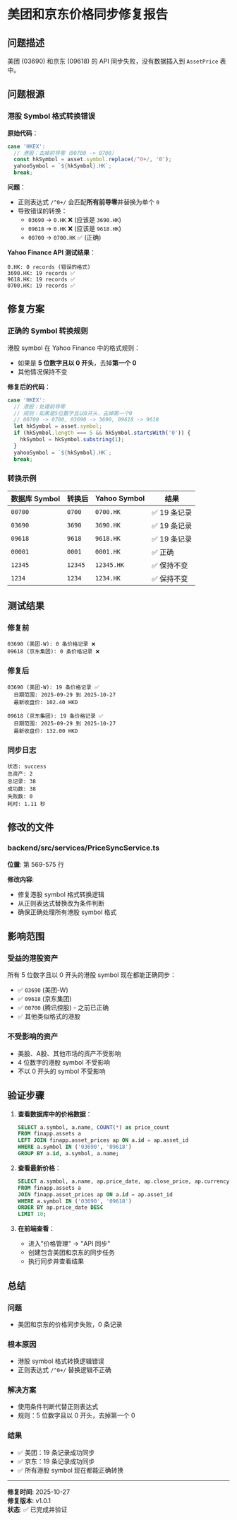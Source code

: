 # 美团和京东价格同步修复报告

## 问题描述

美团 (03690) 和京东 (09618) 的 API 同步失败，没有数据插入到 `AssetPrice` 表中。

## 问题根源

### 港股 Symbol 格式转换错误

**原始代码**：
```typescript
case 'HKEX':
  // 港股：去掉前导零（00700 -> 0700）
  const hkSymbol = asset.symbol.replace(/^0+/, '0');
  yahooSymbol = `${hkSymbol}.HK`;
  break;
```

**问题**：
- 正则表达式 `/^0+/` 会匹配**所有前导零**并替换为单个 `0`
- 导致错误的转换：
  - `03690` → `0.HK` ❌ (应该是 `3690.HK`)
  - `09618` → `0.HK` ❌ (应该是 `9618.HK`)
  - `00700` → `0700.HK` ✅ (正确)

**Yahoo Finance API 测试结果**：
```
0.HK: 0 records (错误的格式)
3690.HK: 19 records ✅
9618.HK: 19 records ✅
0700.HK: 19 records ✅
```

## 修复方案

### 正确的 Symbol 转换规则

港股 symbol 在 Yahoo Finance 中的格式规则：
- 如果是 **5 位数字且以 0 开头**，去掉**第一个 0**
- 其他情况保持不变

**修复后的代码**：
```typescript
case 'HKEX':
  // 港股：处理前导零
  // 规则：如果是5位数字且以0开头，去掉第一个0
  // 00700 -> 0700, 03690 -> 3690, 09618 -> 9618
  let hkSymbol = asset.symbol;
  if (hkSymbol.length === 5 && hkSymbol.startsWith('0')) {
    hkSymbol = hkSymbol.substring(1);
  }
  yahooSymbol = `${hkSymbol}.HK`;
  break;
```

### 转换示例

| 数据库 Symbol | 转换后 | Yahoo Symbol | 结果 |
|--------------|--------|--------------|------|
| `00700` | `0700` | `0700.HK` | ✅ 19 条记录 |
| `03690` | `3690` | `3690.HK` | ✅ 19 条记录 |
| `09618` | `9618` | `9618.HK` | ✅ 19 条记录 |
| `00001` | `0001` | `0001.HK` | ✅ 正确 |
| `12345` | `12345` | `12345.HK` | ✅ 保持不变 |
| `1234` | `1234` | `1234.HK` | ✅ 保持不变 |

## 测试结果

### 修复前
```
03690 (美团-W): 0 条价格记录 ❌
09618 (京东集团): 0 条价格记录 ❌
```

### 修复后
```
03690 (美团-W): 19 条价格记录 ✅
  日期范围: 2025-09-29 到 2025-10-27
  最新收盘价: 102.40 HKD

09618 (京东集团): 19 条价格记录 ✅
  日期范围: 2025-09-29 到 2025-10-27
  最新收盘价: 132.00 HKD
```

### 同步日志
```
状态: success
总资产: 2
总记录: 38
成功数: 38
失败数: 0
耗时: 1.11 秒
```

## 修改的文件

### backend/src/services/PriceSyncService.ts

**位置**: 第 569-575 行

**修改内容**:
- 修复港股 symbol 格式转换逻辑
- 从正则表达式替换改为条件判断
- 确保正确处理所有港股 symbol 格式

## 影响范围

### 受益的港股资产

所有 5 位数字且以 0 开头的港股 symbol 现在都能正确同步：
- ✅ `03690` (美团-W)
- ✅ `09618` (京东集团)
- ✅ `00700` (腾讯控股) - 之前已正确
- ✅ 其他类似格式的港股

### 不受影响的资产

- 美股、A股、其他市场的资产不受影响
- 4 位数字的港股 symbol 不受影响
- 不以 0 开头的 symbol 不受影响

## 验证步骤

1. **查看数据库中的价格数据**：
   ```sql
   SELECT a.symbol, a.name, COUNT(*) as price_count
   FROM finapp.assets a
   LEFT JOIN finapp.asset_prices ap ON a.id = ap.asset_id
   WHERE a.symbol IN ('03690', '09618')
   GROUP BY a.id, a.symbol, a.name;
   ```

2. **查看最新价格**：
   ```sql
   SELECT a.symbol, a.name, ap.price_date, ap.close_price, ap.currency
   FROM finapp.assets a
   JOIN finapp.asset_prices ap ON a.id = ap.asset_id
   WHERE a.symbol IN ('03690', '09618')
   ORDER BY ap.price_date DESC
   LIMIT 10;
   ```

3. **在前端查看**：
   - 进入"价格管理" → "API 同步"
   - 创建包含美团和京东的同步任务
   - 执行同步并查看结果

## 总结

### 问题
- 美团和京东的价格同步失败，0 条记录

### 根本原因
- 港股 symbol 格式转换逻辑错误
- 正则表达式 `/^0+/` 替换逻辑不正确

### 解决方案
- 使用条件判断代替正则表达式
- 规则：5 位数字且以 0 开头，去掉第一个 0

### 结果
- ✅ 美团：19 条记录成功同步
- ✅ 京东：19 条记录成功同步
- ✅ 所有港股 symbol 现在都能正确转换

---

**修复时间**: 2025-10-27  
**修复版本**: v1.0.1  
**状态**: ✅ 已完成并验证

